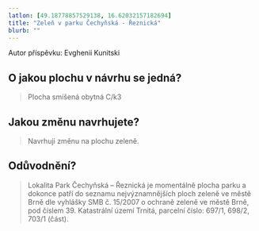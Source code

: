 ```yaml
---
latlon: [49.18778857529138, 16.62032157182694]
title: "Zeleň v parku Čechyňská - Řeznická"
blurb: ""
---
```


Autor příspěvku: Evghenii Kunitski

## O jakou plochu v návrhu se jedná?

> Plocha smíšená obytná C/k3

## Jakou změnu navrhujete?

> Navrhuji změnu na plochu zeleně.

## Odůvodnění?

> Lokalita Park Čechyňská – Řeznická je momentálně plocha parku a dokonce patří do seznamu nejvýznamnějších ploch zeleně ve městě Brně dle vyhlášky SMB č. 15/2007 o ochraně zeleně ve městě Brně, pod číslem 39. Katastrální území  Trnitá, parcelní číslo:  697/1, 698/2, 703/1 (část).

